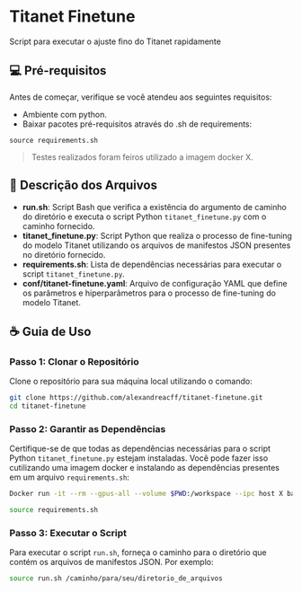 # Titanet Finetune
Script para executar o ajuste fino do Titanet rapidamente

## 💻 Pré-requisitos

Antes de começar, verifique se você atendeu aos seguintes requisitos:

- Ambiente com python.
- Baixar pacotes pré-requisitos através do .sh de requirements:
```
source requirements.sh
```
> Testes realizados foram feiros utilizado a imagem docker X.

## 📌 Descrição dos Arquivos

- **run.sh**: Script Bash que verifica a existência do argumento de caminho do diretório e executa o script Python `titanet_finetune.py` com o caminho fornecido.
- **titanet_finetune.py**: Script Python que realiza o processo de fine-tuning do modelo Titanet utilizando os arquivos de manifestos JSON presentes no diretório fornecido.
- **requirements.sh**: Lista de dependências necessárias para executar o script `titanet_finetune.py`.
- **conf/titanet-finetune.yaml**: Arquivo de configuração YAML que define os parâmetros e hiperparâmetros para o processo de fine-tuning do modelo Titanet.


 ## ☕ Guia de Uso

### Passo 1: Clonar o Repositório

Clone o repositório para sua máquina local utilizando o comando:

```sh
git clone https://github.com/alexandreacff/titanet-finetune.git
cd titanet-finetune
```

### Passo 2: Garantir as Dependências

Certifique-se de que todas as dependências necessárias para o script Python `titanet_finetune.py` estejam instaladas. Você pode fazer isso cutilizando uma imagem docker e instalando as dependências presentes em um arquivo `requirements.sh`:

```sh
Docker run -it --rm --gpus-all --volume $PWD:/workspace --ipc host X bash
```

```sh
source requirements.sh
```

### Passo 3: Executar o Script

Para executar o script `run.sh`, forneça o caminho para o diretório que contém os arquivos de manifestos JSON. Por exemplo:

```sh
source run.sh /caminho/para/seu/diretorio_de_arquivos
```

 

